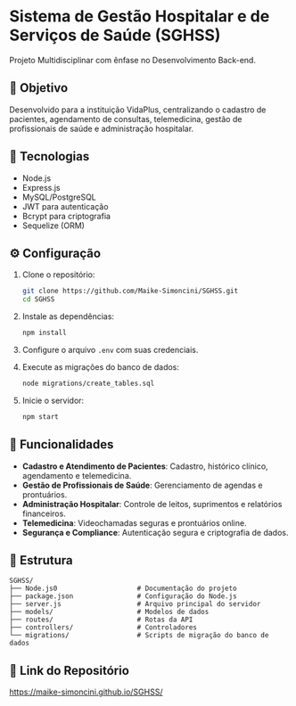 
# Sistema de Gestão Hospitalar e de Serviços de Saúde (SGHSS)
Projeto Multidisciplinar com ênfase no Desenvolvimento Back-end.

## 🎯 Objetivo
Desenvolvido para a instituição VidaPlus, centralizando o cadastro de pacientes, agendamento de consultas, telemedicina, gestão de profissionais de saúde e administração hospitalar.

## 🚀 Tecnologias 
- Node.js
- Express.js
- MySQL/PostgreSQL
- JWT para autenticação
- Bcrypt para criptografia
- Sequelize (ORM)

## ⚙️ Configuração 
1. Clone o repositório:
   ```bash
   git clone https://github.com/Maike-Simoncini/SGHSS.git 
   cd SGHSS
   ```

2. Instale as dependências:
   ```bash
   npm install
   ```

3. Configure o arquivo `.env` com suas credenciais.

4. Execute as migrações do banco de dados:
   ```bash
   node migrations/create_tables.sql
   ```

5. Inicie o servidor:
   ```bash
   npm start
   ```

## 🔧 Funcionalidades 
- **Cadastro e Atendimento de Pacientes**: Cadastro, histórico clínico, agendamento e telemedicina.
- **Gestão de Profissionais de Saúde**: Gerenciamento de agendas e prontuários.
- **Administração Hospitalar**: Controle de leitos, suprimentos e relatórios financeiros.
- **Telemedicina**: Videochamadas seguras e prontuários online.
- **Segurança e Compliance**: Autenticação segura e criptografia de dados.

## 📂 Estrutura
```
SGHSS/
├── Node.js0                    # Documentação do projeto
├── package.json                # Configuração do Node.js
├── server.js                   # Arquivo principal do servidor
├── models/                     # Modelos de dados
├── routes/                     # Rotas da API
├── controllers/                # Controladores
└── migrations/                 # Scripts de migração do banco de dados
```

## 🔗 Link do Repositório 
https://maike-simoncini.github.io/SGHSS/
